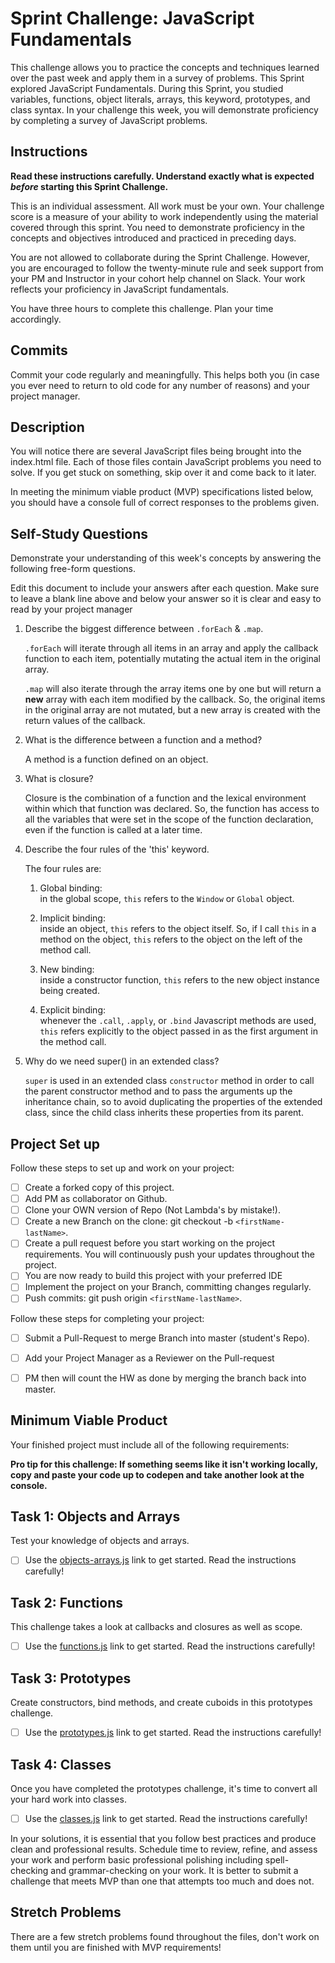 # Sprint Challenge: JavaScript Fundamentals

This challenge allows you to practice the concepts and techniques learned over the past week and apply them in a survey of problems. This Sprint explored JavaScript Fundamentals. During this Sprint, you studied variables, functions, object literals, arrays, this keyword, prototypes, and class syntax. In your challenge this week, you will demonstrate proficiency by completing a survey of JavaScript problems.

## Instructions

**Read these instructions carefully. Understand exactly what is expected _before_ starting this Sprint Challenge.**

This is an individual assessment. All work must be your own. Your challenge score is a measure of your ability to work independently using the material covered through this sprint. You need to demonstrate proficiency in the concepts and objectives introduced and practiced in preceding days.

You are not allowed to collaborate during the Sprint Challenge. However, you are encouraged to follow the twenty-minute rule and seek support from your PM and Instructor in your cohort help channel on Slack. Your work reflects your proficiency in JavaScript fundamentals.

You have three hours to complete this challenge. Plan your time accordingly.

## Commits

Commit your code regularly and meaningfully. This helps both you (in case you ever need to return to old code for any number of reasons) and your project manager.

## Description

You will notice there are several JavaScript files being brought into the index.html file.  Each of those files contain JavaScript problems you need to solve.  If you get stuck on something, skip over it and come back to it later.

In meeting the minimum viable product (MVP) specifications listed below, you should have a console full of correct responses to the problems given.

## Self-Study Questions

Demonstrate your understanding of this week's concepts by answering the following free-form questions.

Edit this document to include your answers after each question. Make sure to leave a blank line above and below your answer so it is clear and easy to read by your project manager

1. Describe the biggest difference between `.forEach` & `.map`.

    `.forEach` will iterate through all items in an array and apply the callback
    function to each item, potentially mutating the actual item in the original
    array.

    `.map` will also iterate through the array items one by one but will return
      a **new** array with each item modified by the callback. So, the original items
      in the original array are not mutated, but a new array is created with the
      return values of the callback.


2. What is the difference between a function and a method?

    A method is a function defined on an object.


3. What is closure?

    Closure is the combination of a function and the lexical environment within
    which that function was declared. So, the function has access to all the
    variables that were set in the scope of the function declaration, even if
    the function is called at a later time.



4. Describe the four rules of the 'this' keyword.

    The four rules are:

    1. Global binding:  
        in the global scope, `this` refers to the `Window` or
        `Global` object.

    2. Implicit binding:  
        inside an object, `this` refers to the object itself.
        So, if I call `this` in a method on the object, `this` refers to the
        object on the left of the method call.

    3. New binding:  
        inside a constructor function, `this` refers to the new
        object instance being created.

    4. Explicit binding:  
        whenever the `.call`, `.apply`, or `.bind` Javascript methods are used,
        `this` refers explicitly to the object passed in as the first argument in the
        method call.


5. Why do we need super() in an extended class?

    `super` is used in an extended class `constructor` method in order to call the
    parent constructor method and to pass the arguments up the inheritance chain, so
    to avoid duplicating the properties of the extended class, since the
    child class inherits these properties from its parent.




## Project Set up

Follow these steps to set up and work on your project:

- [ ] Create a forked copy of this project.
- [ ] Add PM as collaborator on Github.
- [ ] Clone your OWN version of Repo (Not Lambda's by mistake!).
- [ ] Create a new Branch on the clone: git checkout -b `<firstName-lastName>`.
- [ ] Create a pull request before you start working on the project requirements.  You will continuously push your updates throughout the project.
- [ ] You are now ready to build this project with your preferred IDE
- [ ] Implement the project on your Branch, committing changes regularly.
- [ ] Push commits: git push origin `<firstName-lastName>`.

Follow these steps for completing your project:

- [ ] Submit a Pull-Request to merge <firstName-lastName> Branch into master (student's  Repo).
- [ ] Add your Project Manager as a Reviewer on the Pull-request
- [ ] PM then will count the HW as done by  merging the branch back into master.


## Minimum Viable Product

Your finished project must include all of the following requirements:

**Pro tip for this challenge: If something seems like it isn't working locally, copy and paste your code up to codepen and take another look at the console.**

## Task 1: Objects and Arrays
Test your knowledge of objects and arrays. 
* [ ] Use the [objects-arrays.js](challenges/objects-arrays.js) link to get started.  Read the instructions carefully!

## Task 2: Functions
This challenge takes a look at callbacks and closures as well as scope. 
* [ ] Use the [functions.js](challenges/functions.js) link to get started. Read the instructions carefully!

## Task 3: Prototypes
Create constructors, bind methods, and create cuboids in this prototypes challenge.
* [ ] Use the [prototypes.js](challenges/prototypes.js) link to get started. Read the instructions carefully!

## Task 4: Classes
Once you have completed the prototypes challenge, it's time to convert all your hard work into classes.
* [ ] Use the [classes.js](challenges/classes.js) link to get started. Read the instructions carefully!

In your solutions, it is essential that you follow best practices and produce clean and professional results. Schedule time to review, refine, and assess your work and perform basic professional polishing including spell-checking and grammar-checking on your work. It is better to submit a challenge that meets MVP than one that attempts too much and does not.

## Stretch Problems

There are a few stretch problems found throughout the files, don't work on them until you are finished with MVP requirements!
